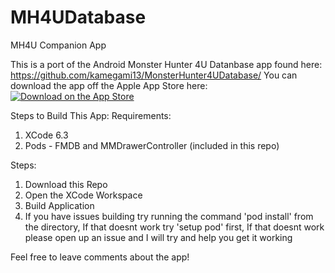# MH4UDatabase
MH4U Companion App

This is a port of the Android Monster Hunter 4U Datanbase app found here: https://github.com/kamegami13/MonsterHunter4UDatabase/
You can download the app off the Apple App Store here: <a href="https://appsto.re/us/IxHh6.i"><img src="https://camo.githubusercontent.com/266b8b7cdafc163dda5f9feb751e600acf4e770c/68747470733a2f2f646576696d616765732e6170706c652e636f6d2e656467656b65792e6e65742f6170702d73746f72652f6d61726b6574696e672f67756964656c696e65732f696d616765732f62616467652d646f776e6c6f61642d6f6e2d7468652d6170702d73746f72652e737667" alt="Download on the App Store" title="Download on the App Store" data-canonical-src="https://devimages.apple.com.edgekey.net/app-store/marketing/guidelines/images/badge-download-on-the-app-store.svg" style="max-width:100%;"></a>

Steps to Build This App:
Requirements:
  1. XCode 6.3
  2. Pods - FMDB and MMDrawerController (included in this repo)

Steps:
  1. Download this Repo
  2. Open the XCode Workspace
  3. Build Application
  4. If you have issues building try running the command 'pod install' from the directory, If that doesnt work try 'setup pod' first, If that doesnt work please open up an issue and I will try and help you get it working

Feel free to leave comments about the app!



